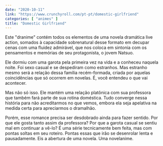 ```yaml
---
date: "2020-10-11"
link: "https://www.crunchyroll.com/pt-pt/domestic-girlfriend"
categories: [ "animes" ]
title: "Domestic Girlfriend"
---
```

Este "dranime" contém todos os elementos de uma novela dramática live action, somados à capacidade sobrenatural desse formato em decupar cenas com uma fluidez admirável, que nos coloca em sintonia com os pensamentos e memórias de seu protagonista, o jovem Natsuo.

Ele dormiu com uma garota pela primeira vez na vida e a conheceu naquela noite. Foi sexo casual e se despediram como estranhos. Mas estranho mesmo será a relação dessa família recém-formada, criada por aquelas coincidências que só ocorrem em novelas. É, você entendeu o que vai acontecer.

Mas não só isso. Ele mantém uma relação platônica com sua professora que também fará parte de sua rotina doméstica. Tudo converge nessa história para não acreditarmos no que vemos, embora ela seja apelativa na medida certa para apreciarmos o dramalhão.

Porém, esse romance precisa ser desdobrado ainda para fazer sentido. Por que ele gosta tanto assim da professora? Por que a garota casual se sentiu mal em continuar a vê-lo? É uma série tecnicamente bem feita, mas com pontas soltas em seu roteiro. Pontas essas que irão se desenrolar lenta e pausadamente. Eis a abertura de uma novela. Uma novelanime.
